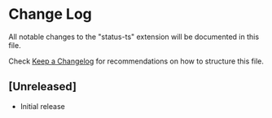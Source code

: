 # Change Log
All notable changes to the "status-ts" extension will be documented in this file.

Check [Keep a Changelog](http://keepachangelog.com/) for recommendations on how to structure this file.

## [Unreleased]
- Initial release